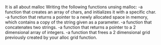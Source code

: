 It is all about malloc
Writing the following functions unsing malloc:
-a function that creates an array of chars, and initializes it with a specific char.
-a function that returns a pointer to a newly allocated space in memory, which contains a copy of the string given as a parameter.
-a function that concatenates two strings.
-a function that returns a pointer to a 2 dimensional array of integers.
-a function that frees a 2 dimensional grid previously created by your alloc grid function.
